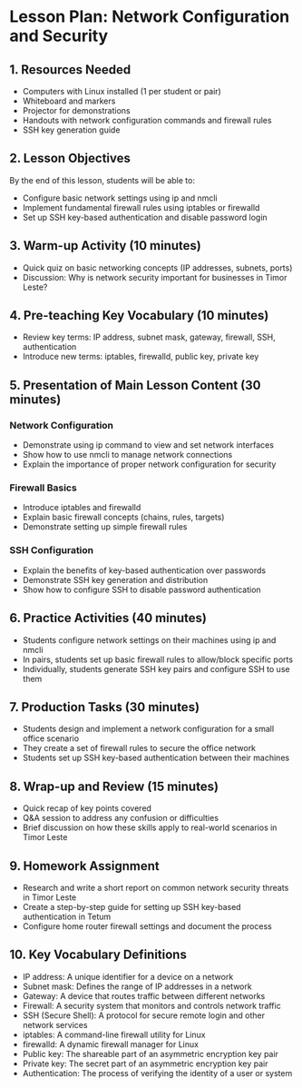 # Lesson Plan: Network Configuration and Security

## 1. Resources Needed

- Computers with Linux installed (1 per student or pair)
- Whiteboard and markers
- Projector for demonstrations
- Handouts with network configuration commands and firewall rules
- SSH key generation guide

## 2. Lesson Objectives

By the end of this lesson, students will be able to:
- Configure basic network settings using ip and nmcli
- Implement fundamental firewall rules using iptables or firewalld
- Set up SSH key-based authentication and disable password login

## 3. Warm-up Activity (10 minutes)

- Quick quiz on basic networking concepts (IP addresses, subnets, ports)
- Discussion: Why is network security important for businesses in Timor Leste?

## 4. Pre-teaching Key Vocabulary (10 minutes)

- Review key terms: IP address, subnet mask, gateway, firewall, SSH, authentication
- Introduce new terms: iptables, firewalld, public key, private key

## 5. Presentation of Main Lesson Content (30 minutes)

### Network Configuration
- Demonstrate using ip command to view and set network interfaces
- Show how to use nmcli to manage network connections
- Explain the importance of proper network configuration for security

### Firewall Basics
- Introduce iptables and firewalld
- Explain basic firewall concepts (chains, rules, targets)
- Demonstrate setting up simple firewall rules

### SSH Configuration
- Explain the benefits of key-based authentication over passwords
- Demonstrate SSH key generation and distribution
- Show how to configure SSH to disable password authentication

## 6. Practice Activities (40 minutes)

- Students configure network settings on their machines using ip and nmcli
- In pairs, students set up basic firewall rules to allow/block specific ports
- Individually, students generate SSH key pairs and configure SSH to use them

## 7. Production Tasks (30 minutes)

- Students design and implement a network configuration for a small office scenario
- They create a set of firewall rules to secure the office network
- Students set up SSH key-based authentication between their machines

## 8. Wrap-up and Review (15 minutes)

- Quick recap of key points covered
- Q&A session to address any confusion or difficulties
- Brief discussion on how these skills apply to real-world scenarios in Timor Leste

## 9. Homework Assignment

- Research and write a short report on common network security threats in Timor Leste
- Create a step-by-step guide for setting up SSH key-based authentication in Tetum
- Configure home router firewall settings and document the process

## 10. Key Vocabulary Definitions

- IP address: A unique identifier for a device on a network
- Subnet mask: Defines the range of IP addresses in a network
- Gateway: A device that routes traffic between different networks
- Firewall: A security system that monitors and controls network traffic
- SSH (Secure Shell): A protocol for secure remote login and other network services
- iptables: A command-line firewall utility for Linux
- firewalld: A dynamic firewall manager for Linux
- Public key: The shareable part of an asymmetric encryption key pair
- Private key: The secret part of an asymmetric encryption key pair
- Authentication: The process of verifying the identity of a user or system